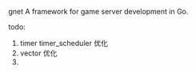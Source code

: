gnet
A framework for game server development in Go.

todo:
1. timer timer_scheduler 优化
2. vector 优化
3. 